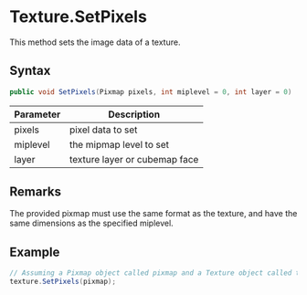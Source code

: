 # Texture.SetPixels

This method sets the image data of a texture.

## Syntax

```csharp
public void SetPixels(Pixmap pixels, int miplevel = 0, int layer = 0)
```

| Parameter | Description |
|---|---|
| pixels | pixel data to set |
| miplevel | the mipmap level to set |
| layer | texture layer or cubemap face |

## Remarks

The provided pixmap must use the same format as the texture, and have the same dimensions as the specified miplevel.

## Example

```csharp
// Assuming a Pixmap object called pixmap and a Texture object called texture
texture.SetPixels(pixmap);
```